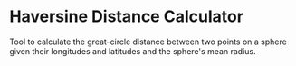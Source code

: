 # Haversine Distance Calculator

Tool to calculate the great-circle distance between two points on a sphere given their longitudes and latitudes and the sphere's mean radius.
